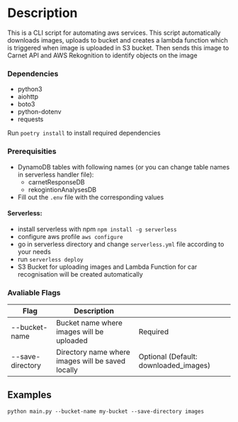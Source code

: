 # Description
This is a CLI script for automating aws services. This script automatically downloads images, uploads to bucket and creates a lambda function which is triggered when image is uploaded in S3 bucket. Then sends this image to Carnet API and AWS Rekognition to identify objects on the image

### Dependencies
- python3
- aiohttp
- boto3
- python-dotenv
- requests

Run `poetry install` to install required dependencies


### Prerequisities
- DynamoDB tables with following names (or you can change table names in serverless handler file):
  - carnetResponseDB
  - rekogintionAnalysesDB
- Fill out the `.env` file with the corresponding values

#### Serverless:
- install serverless with npm `npm install -g serverless`
- configure aws profile `aws configure`
- go in serverless directory and change `serverless.yml` file according to your needs
- run `serverless deploy`
- S3 Bucket for uploading images and Lambda Function for car recognisation will be created automatically

### Avaliable Flags

| Flag | Description | |
|-----|----|----|
| --bucket-name | Bucket name where images will be uploaded | Required |
| --save-directory | Directory name where images will be saved locally | Optional (Default: downloaded_images) |

## Examples
```
python main.py --bucket-name my-bucket --save-directory images
```
